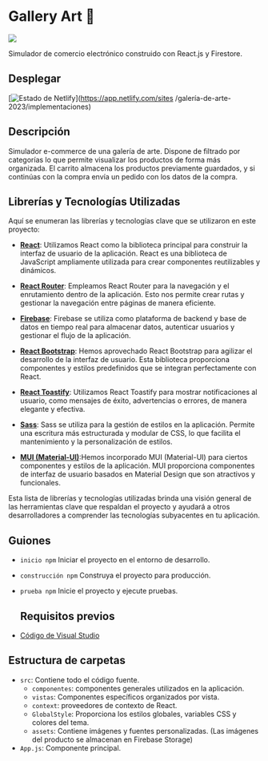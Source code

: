 # Gallery Art 🎨

[![](https://img.shields.io/badge/README-Español-red)](./README.es.md)

Simulador de comercio electrónico construido con React.js y Firestore.

## Desplegar

[![Estado de Netlify](https://api.netlify.com/api/v1/badges/99d4e21e-4b9c-4997-9381-2eadabce2270/deploy-status)](https://app.netlify.com/sites /galería-de-arte-2023/implementaciones)

## Descripción

Simulador e-commerce de una galería de arte. Dispone de filtrado por categorías lo que permite visualizar los productos de forma más organizada. El carrito almacena los productos previamente guardados, y si continúas con la compra envía un pedido con los datos de la compra.

## Librerías y Tecnologías Utilizadas

Aquí se enumeran las librerías y tecnologías clave que se utilizaron en este proyecto:

- **[React](https://es.reactjs.org/)**: Utilizamos React como la biblioteca principal para construir la interfaz de usuario de la aplicación. React es una biblioteca de JavaScript ampliamente utilizada para crear componentes reutilizables y dinámicos.

- **[React Router](https://reactrouter.com/)**: Empleamos React Router para la navegación y el enrutamiento dentro de la aplicación. Esto nos permite crear rutas y gestionar la navegación entre páginas de manera eficiente.

- **[Firebase](https://firebase.google.com/)**: Firebase se utiliza como plataforma de backend y base de datos en tiempo real para almacenar datos, autenticar usuarios y gestionar el flujo de la aplicación.

- **[React Bootstrap](https://react-bootstrap.github.io/)**: Hemos aprovechado React Bootstrap para agilizar el desarrollo de la interfaz de usuario. Esta biblioteca proporciona componentes y estilos predefinidos que se integran perfectamente con React.

- **[React Toastify](https://fkhadra.github.io/react-toastify/)**: Utilizamos React Toastify para mostrar notificaciones al usuario, como mensajes de éxito, advertencias o errores, de manera elegante y efectiva.

- **[Sass](https://sass-lang.com/)**: Sass se utiliza para la gestión de estilos en la aplicación. Permite una escritura más estructurada y modular de CSS, lo que facilita el mantenimiento y la personalización de estilos.

- **[MUI (Material-UI)](https://mui.com/)**:Hemos incorporado MUI (Material-UI) para ciertos componentes y estilos de la aplicación. MUI proporciona componentes de interfaz de usuario basados en Material Design que son atractivos y funcionales.

Esta lista de librerías y tecnologías utilizadas brinda una visión general de las herramientas clave que respaldan el proyecto y ayudará a otros desarrolladores a comprender las tecnologías subyacentes en tu aplicación.

## Guiones

- `inicio npm`
  Iniciar el proyecto en el entorno de desarrollo.
- `construcción npm`
  Construya el proyecto para producción.
- `prueba npm`
  Inicie el proyecto y ejecute pruebas.

  ## Requisitos previos

- [Código de Visual Studio](https://code.visualstudio.com/)

## Estructura de carpetas

- `src`: Contiene todo el código fuente.
  - `componentes`: componentes generales utilizados en la aplicación.
  - `vistas`: Componentes específicos organizados por vista.
  - `context`: proveedores de contexto de React.
  - `GlobalStyle`: Proporciona los estilos globales, variables CSS y colores del tema.
  - `assets`: Contiene imágenes y fuentes personalizadas. (Las imágenes del producto se almacenan en Firebase Storage)
- `App.js`: Componente principal.
